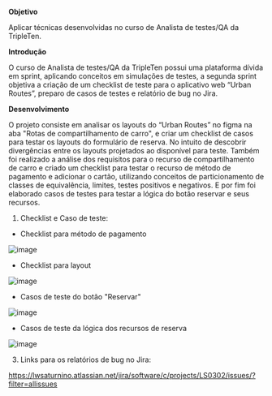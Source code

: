 **Objetivo**

Aplicar técnicas desenvolvidas no curso de Analista de testes/QA da TripleTen.

**Introdução**

O curso de Analista de testes/QA da TripleTen possui uma plataforma dívida em sprint, aplicando conceitos em simulações de testes, a segunda sprint objetiva a criação de um checklist de teste para o aplicativo web “Urban Routes”, preparo de casos de testes e relatório de bug no Jira.

**Desenvolvimento**

O projeto consiste em analisar os layouts do “Urban Routes” no figma na aba "Rotas de compartilhamento de carro", e criar um checklist de casos para testar os layouts do formulário de reserva. No intuito de descobrir divergências entre os layouts projetados ao disponível para teste. Também foi realizado a análise dos requisitos para o recurso de compartilhamento de carro e criado um checklist para testar o recurso de método de pagamento e adicionar o cartão, utilizando conceitos de particionamento de classes de equivalência, limites, testes positivos e negativos. E por fim foi elaborado casos de testes para testar a lógica do botão reservar e seus recursos.
 
1.	Checklist e Caso de teste:

- Checklist para método de pagamento

![image](https://github.com/LucasSaturnino/-Tripleten-Sprint-02/assets/149327395/eb8f29ae-992b-4120-8f4b-f9f9f93342e1)

- Checklist para layout
			
![image](https://github.com/LucasSaturnino/-Tripleten-Sprint-02/assets/149327395/9b197117-8459-492c-ba07-030168367451)

- Casos de teste do botão "Reservar"

![image](https://github.com/LucasSaturnino/-Tripleten-Sprint-02/assets/149327395/70dd494a-cbfb-469e-ac9c-609faadb37d1)

- Casos de teste da lógica dos recursos de reserva

![image](https://github.com/LucasSaturnino/-Tripleten-Sprint-02/assets/149327395/5374e7ea-c080-45c3-802d-fbdd213728de)

3.	Links para os relatórios de bug no Jira:
   
https://lwsaturnino.atlassian.net/jira/software/c/projects/LS0302/issues/?filter=allissues 
